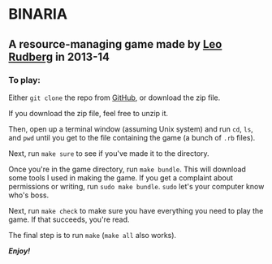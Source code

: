 # BINARIA

## A resource-managing game made by [Leo Rudberg](https://github.com/LOZORD) in 2013-14

### To play:

Either `git clone` the repo from [GitHub](https://github.com/LOZORD/binaria), or download the zip file.

If you download the zip file, feel free to unzip it.

Then, open up a terminal window (assuming Unix system) and run `cd`, `ls`, and `pwd` until you get
to the file containing the game (a bunch of `.rb` files).

Next, run `make sure` to see if you've made it to the directory.

Once you're in the game directory, run `make bundle`. This will download some tools I used in making the game.
If you get a complaint about permissions or writing, run `sudo make bundle`. `sudo` let's your computer know who's boss.

Next, run `make check` to make sure you have everything you need to play the game. If that succeeds, you're read.

The final step is to run `make` (`make all` also works).

___Enjoy!___
